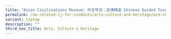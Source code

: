 ```yaml
---
title: "Asian Civilisations Museum: 中文导览：亚博精选 Chinese Guided Tour (ACM Highlights)"
permalink: /ne-related-lj-for-students/arts-culture-and-heritage/acm-chinese-guided-tour/
variant: tiptap
description: ""
third_nav_title: Arts, Culture & Heritage
---
```

